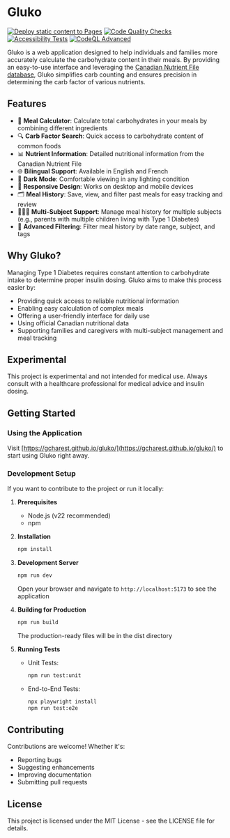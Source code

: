 # Gluko

[![Deploy static content to Pages](https://github.com/gcharest/gluko/actions/workflows/static.yml/badge.svg)](https://github.com/gcharest/gluko/actions/workflows/static.yml)
[![Code Quality Checks](https://github.com/gcharest/gluko/actions/workflows/code_quality.yml/badge.svg)](https://github.com/gcharest/gluko/actions/workflows/code_quality.yml)
[![Accessibility Tests](https://github.com/gcharest/gluko/actions/workflows/accessibility.yml/badge.svg)](https://github.com/gcharest/gluko/actions/workflows/accessibility.yml)
[![CodeQL Advanced](https://github.com/gcharest/gluko/actions/workflows/codeql.yml/badge.svg)](https://github.com/gcharest/gluko/actions/workflows/codeql.yml)

Gluko is a web application designed to help individuals and families more accurately calculate the carbohydrate content in their meals.
By providing an easy-to-use interface and leveraging the [Canadian Nutrient File database](https://food-nutrition.canada.ca/cnf-fce/?lang=eng), Gluko simplifies carb counting and ensures precision in determining the carb factor of various nutrients.

## Features

- 🧮 **Meal Calculator**: Calculate total carbohydrates in your meals by combining different ingredients
- 🔍 **Carb Factor Search**: Quick access to carbohydrate content of common foods
- 📊 **Nutrient Information**: Detailed nutritional information from the Canadian Nutrient File
- 🌐 **Bilingual Support**: Available in English and French
- 🌙 **Dark Mode**: Comfortable viewing in any lighting condition
- 📱 **Responsive Design**: Works on desktop and mobile devices
- 🗂️ **Meal History**: Save, view, and filter past meals for easy tracking and review
- 👨‍👧‍👦 **Multi-Subject Support**: Manage meal history for multiple subjects (e.g., parents with multiple children living with Type 1 Diabetes)
- 🔎 **Advanced Filtering**: Filter meal history by date range, subject, and tags

## Why Gluko?

Managing Type 1 Diabetes requires constant attention to carbohydrate intake to determine proper insulin dosing. Gluko aims to make this process easier by:

- Providing quick access to reliable nutritional information
- Enabling easy calculation of complex meals
- Offering a user-friendly interface for daily use
- Using official Canadian nutritional data
- Supporting families and caregivers with multi-subject management and meal tracking

## Experimental

This project is experimental and not intended for medical use. Always consult with a healthcare professional for medical advice and insulin dosing.

## Getting Started

### Using the Application

Visit [https://gcharest.github.io/gluko/](https://gcharest.github.io/gluko/) to start using Gluko right away.

### Development Setup

If you want to contribute to the project or run it locally:

1. **Prerequisites**
   - Node.js (v22 recommended)
   - npm

2. **Installation**

   ```sh
   npm install
   ```

3. **Development Server**

   ```sh
   npm run dev
   ```

   Open your browser and navigate to `http://localhost:5173` to see the application

4. **Building for Production**

   ```sh
   npm run build
   ```

   The production-ready files will be in the dist directory

5. **Running Tests**
   - Unit Tests:

     ```sh
     npm run test:unit
     ```

   - End-to-End Tests:

     ```sh
     npx playwright install
     npm run test:e2e
     ```

## Contributing

Contributions are welcome! Whether it's:

- Reporting bugs
- Suggesting enhancements
- Improving documentation
- Submitting pull requests

## License

This project is licensed under the MIT License - see the LICENSE file for details.
